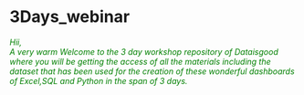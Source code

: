 # 3Days_webinar
<font color="green">*Hii,<br>
A very warm Welcome to the 3 day workshop repository of Dataisgood where you will be getting the access of all the materials including the dataset that has been used for the creation of these wonderful dashboards of Excel,SQL and Python in the span of 3 days.<br>*</font>
